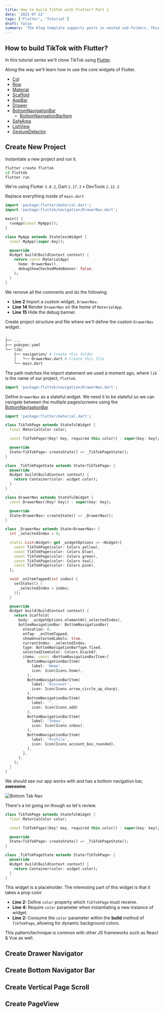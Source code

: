 ```yaml
---
title: How to build TikTok with Flutter? Part 1
date: '2021-07-22'
tags: ['Flutter', 'Tutorial']
draft: false
summary: 'The blog template supports posts in nested sub-folders. This can be used to group posts of similar content e.g. a multi-part course. This post is itself an example of a nested route!'
---
```


## How to build TikTok with Flutter?

In this tutorial series we'll clone TikTok using [Flutter](https://flutter.dev/).

Along the way we'll learn how to use the core widgets of Flutter.

- [Col](https://api.flutter.dev/flutter/widgets/Column-class.html)
- [Row](https://api.flutter.dev/flutter/widgets/Row-class.html)
- [Material](https://api.flutter.dev/flutter/material/Material-class.html)
- [Scaffold](https://api.flutter.dev/flutter/material/Scaffold-class.html)
- [AppBar](https://api.flutter.dev/flutter/material/AppBar-class.html)
- [Drawer](https://api.flutter.dev/flutter/material/Drawer-class.html)
- [BottomNavigationBar](https://api.flutter.dev/flutter/material/BottomNavigationBar-class.html)
  - [BottomNavigationBarItem](https://api.flutter.dev/flutter/widgets/BottomNavigationBarItem-class.html)
- [SafeArea](https://api.flutter.dev/flutter/widgets/SafeArea-class.html)
- [ListView](https://api.flutter.dev/flutter/widgets/ListView-class.html)
- [GestureDetector](https://api.flutter.dev/flutter/widgets/GestureDetector-class.html)

## Create New Project

Instantiate a new project and run it.

```bash
flutter create fluttok
cd fluttok
flutter run
```

We're using Flutter `3.0.2`, Dart `2.17.3` • DevTools `2.12.2`

Replace everything inside of `main.dart`

```dart {2, 14, 15} showLineNumbers
import 'package:flutter/material.dart';
import 'package:fluttok/navigation/DrawerNav.dart';

main() {
  runApp(const MyApp());
}

class MyApp extends StatelessWidget {
  const MyApp({super.key});

  @override
  Widget build(BuildContext context) {
    return const MaterialApp(
      home: DrawerNav(),
      debugShowCheckedModeBanner: false,
    );
  }
}
```

We remove all the comments and do the following.

- **Line 2** Import a custom widget, `DrawerNav`.
- **Line 14** Render `DrawerNav` on the home of `MaterialApp`.
- **Line 15** Hide the debug banner.

Create project structure and file where we'll define the custom `DrawerNav` widget.

```bash
.
├── ...
├── pubspec.yaml
└── lib/
    ├── navigation/ # Create this folder
    │   └── DrawerNav.dart # Create this file
    └── main.dart
```

The path matches the import statement we used a moment ago, where `lib` is the name of our project, `fluttok`.

```dart
import 'package:fluttok/navigation/DrawerNav.dart';
```

Define `DrawerNav` as a stateful widget. We need it to be stateful so we can navigate between the multiple pages/screens using the [BottomNavigationBar](https://api.flutter.dev/flutter/material/BottomNavigationBar-class.html)

```dart showLineNumbers
import 'package:flutter/material.dart';

class TikTokPage extends StatefulWidget {
  final MaterialColor color;

  const TikTokPage({Key? key, required this.color}) : super(key: key);

  @override
  State<TikTokPage> createState() => _TikTokPageState();
}

class _TikTokPageState extends State<TikTokPage> {
  @override
  Widget build(BuildContext context) {
    return Container(color: widget.color);
  }
}

class DrawerNav extends StatefulWidget {
  const DrawerNav({Key? key}) : super(key: key);

  @override
  State<DrawerNav> createState() => _DrawerNav();
}

class _DrawerNav extends State<DrawerNav> {
  int _selectedIndex = 0;

  static List<Widget> get _widgetOptions => <Widget>[
    const TikTokPage(color: Colors.yellow),
    const TikTokPage(color: Colors.blue),
    const TikTokPage(color: Colors.green),
    const TikTokPage(color: Colors.teal),
    const TikTokPage(color: Colors.pink),
  ];

  void _onItemTapped(int index) {
    setState(() {
      _selectedIndex = index;
    });
  }

  @override
  Widget build(BuildContext context) {
    return Scaffold(
      body: _widgetOptions.elementAt(_selectedIndex),
      bottomNavigationBar: BottomNavigationBar(
        elevation: 0,
        onTap: _onItemTapped,
        showUnselectedLabels: true,
        currentIndex: _selectedIndex,
        type: BottomNavigationBarType.fixed,
        selectedItemColor: Colors.black87,
        items: const <BottomNavigationBarItem>[
          BottomNavigationBarItem(
            label: 'Home',
            icon: Icon(Icons.home),
          ),
          BottomNavigationBarItem(
            label: 'Discover',
            icon: Icon(Icons.arrow_circle_up_sharp),
          ),
          BottomNavigationBarItem(
            label: '',
            icon: Icon(Icons.add)
          ),
          BottomNavigationBarItem(
            label: 'Inbox',
            icon: Icon(Icons.inbox),
          ),
          BottomNavigationBarItem(
            label: 'Profile',
            icon: Icon(Icons.account_box_rounded),
          ),
        ],
      ),
    );
  }
}
```

We should see our app works with and has a bottom navigation bar, **awesome**.

![Bottom Tab Nav](/static/gifs/BottomTabNav.gif)

There's a lot going on though so let's review.

```dart {2, 4, 13} showLineNumbers
class TikTokPage extends StatefulWidget {
  final MaterialColor color;

  const TikTokPage({Key? key, required this.color}) : super(key: key);

  @override
  State<TikTokPage> createState() => _TikTokPageState();
}

class _TikTokPageState extends State<TikTokPage> {
  @override
  Widget build(BuildContext context) {
    return Container(color: widget.color);
  }
}
```

This widget is a placeholder. The interesting part of this widget is that it takes a prop color

- **Line 2:** Define `color` property which `TikTokPage` must receive.
- **Line 4:** Require `color` parameter when instantiating a new instance of widget.
- **Line 2:** Consume the `color` parameter within the **build** method of `TikTokPage`, allowing for dynamic background colors.

This pattern/technique is common with other JS frameworks such as React & Vue as well.

## Create Drawer Navigator

## Create Bottom Navigator Bar

## Create Vertical Page Scroll

## Create PageView
